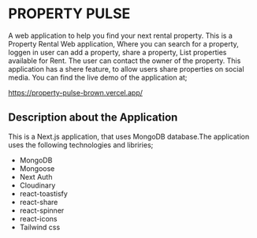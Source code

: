 # PROPERTY PULSE

A web application to help you find your next rental property. This is a Property Rental Web application, Where you can search for a property, loggen in user can add a property, share a property, List properties available for Rent. The user can contact the owner of the property. This application has a shere feature, to allow users share properties on social media. You can find the live demo of the application at;

https://property-pulse-brown.vercel.app/

## Description about the Application

This is a Next.js application, that uses MongoDB database.The application uses the following technologies and libriries;

- MongoDB
- Mongoose
- Next Auth
- Cloudinary
- react-toastisfy
- react-share
- react-spinner
- react-icons
- Tailwind css
